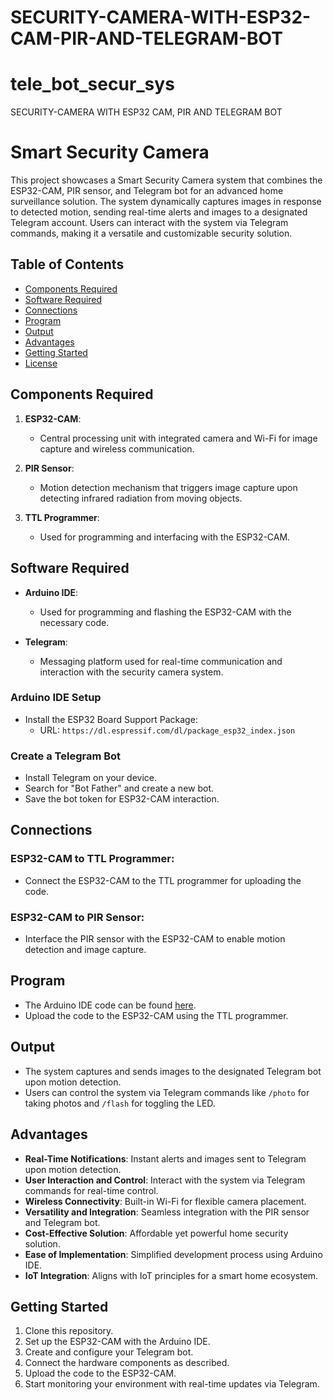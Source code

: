 # SECURITY-CAMERA-WITH-ESP32-CAM-PIR-AND-TELEGRAM-BOT
# tele_bot_secur_sys
SECURITY-CAMERA WITH ESP32 CAM, PIR AND TELEGRAM BOT

# Smart Security Camera

This project showcases a Smart Security Camera system that combines the ESP32-CAM, PIR sensor, and Telegram bot for an advanced home surveillance solution. The system dynamically captures images in response to detected motion, sending real-time alerts and images to a designated Telegram account. Users can interact with the system via Telegram commands, making it a versatile and customizable security solution.

## Table of Contents
- [Components Required](#components-required)
- [Software Required](#software-required)
- [Connections](#connections)
- [Program](#program)
- [Output](#output)
- [Advantages](#advantages)
- [Getting Started](#getting-started)
- [License](#license)

## Components Required
1. **ESP32-CAM**: 
   - Central processing unit with integrated camera and Wi-Fi for image capture and wireless communication.
   
2. **PIR Sensor**: 
   - Motion detection mechanism that triggers image capture upon detecting infrared radiation from moving objects.
   
3. **TTL Programmer**: 
   - Used for programming and interfacing with the ESP32-CAM.

## Software Required
- **Arduino IDE**: 
  - Used for programming and flashing the ESP32-CAM with the necessary code.
  
- **Telegram**: 
  - Messaging platform used for real-time communication and interaction with the security camera system.

### Arduino IDE Setup
- Install the ESP32 Board Support Package:
  - URL: `https://dl.espressif.com/dl/package_esp32_index.json`

### Create a Telegram Bot
- Install Telegram on your device.
- Search for "Bot Father" and create a new bot.
- Save the bot token for ESP32-CAM interaction.

## Connections
### ESP32-CAM to TTL Programmer:
- Connect the ESP32-CAM to the TTL programmer for uploading the code.

### ESP32-CAM to PIR Sensor:
- Interface the PIR sensor with the ESP32-CAM to enable motion detection and image capture.

## Program
- The Arduino IDE code can be found [here](https://1drv.ms/w/s!ApozpeoCVpJoozSRydbGtCI0gfda?e=DMAZew).
- Upload the code to the ESP32-CAM using the TTL programmer.

## Output
- The system captures and sends images to the designated Telegram bot upon motion detection.
- Users can control the system via Telegram commands like `/photo` for taking photos and `/flash` for toggling the LED.

## Advantages
- **Real-Time Notifications**: Instant alerts and images sent to Telegram upon motion detection.
- **User Interaction and Control**: Interact with the system via Telegram commands for real-time control.
- **Wireless Connectivity**: Built-in Wi-Fi for flexible camera placement.
- **Versatility and Integration**: Seamless integration with the PIR sensor and Telegram bot.
- **Cost-Effective Solution**: Affordable yet powerful home security solution.
- **Ease of Implementation**: Simplified development process using Arduino IDE.
- **IoT Integration**: Aligns with IoT principles for a smart home ecosystem.

## Getting Started
1. Clone this repository.
2. Set up the ESP32-CAM with the Arduino IDE.
3. Create and configure your Telegram bot.
4. Connect the hardware components as described.
5. Upload the code to the ESP32-CAM.
6. Start monitoring your environment with real-time updates via Telegram.


